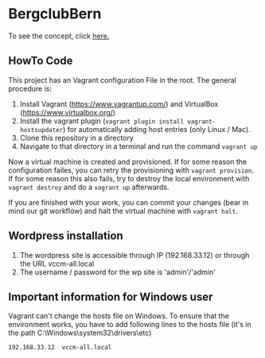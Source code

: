 # BergclubBern

To see the concept, click [here.](CONCEPT.md)

## HowTo Code

This project has an Vagrant configuration File in the root. The general procedure is:

1. Install Vagrant (https://www.vagrantup.com/) and VirtualBox (https://www.virtualbox.org/)
2. Install the vagrant plugin (`vagrant plugin install vagrant-hostsupdater`) for automatically adding host entries (only Linux / Mac).
3. Clone this repository in a directory
4. Navigate to that directory in a terminal and run the command `vagrant up`

Now a virtual machine is created and provisioned. If for some reason the configuration failes, you can retry the provisioning with `vagrant provision`. If for some reason this also fails, try to destroy the local environment with `vagrant destroy` and do a `vagrant up` afterwards.

If you are finished with your work, you can commit your changes (bear in mind our git workflow) and halt the virtual machine with `vagrant halt`.

## Wordpress installation
1. The wordpress site is accessible through IP (192.168.33.12) or through the URL vccm-all.local 
2. The username / password for the wp site is 'admin'/'admin'

## Important information for Windows user
Vagrant can't change the hosts file on Windows. To ensure that the environment works, you have to add following lines to the hosts file (it's in the path C:\Windows\system32\drivers\etc)

`192.168.33.12  vccm-all.local`
